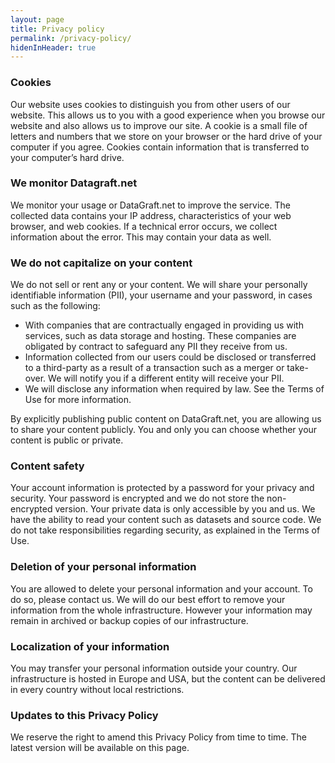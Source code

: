 ```yaml
---
layout: page
title: Privacy policy
permalink: /privacy-policy/
hidenInHeader: true
---
```


### Cookies

Our website uses cookies to distinguish you from other users of our website. This allows us to you with a good experience when you browse our website and also allows us to improve our site. A cookie is a small file of letters and numbers that we store on your browser or the hard drive of your computer if you agree. Cookies contain information that is transferred to your computer’s hard drive.

### We monitor Datagraft.net
	
We monitor your usage or DataGraft.net to improve the service. The collected data contains your IP address, characteristics of your web browser, and web cookies. If a technical error occurs, we collect information about the error. This may contain your data as well.

### We do not capitalize on your content

We do not sell or rent any or your content. We will share your personally identifiable information (PII), your username and your password, in cases such as the following:

 - With companies that are contractually engaged in providing us with services, such as data storage and hosting. These companies are obligated by contract to safeguard any PII they receive from us.
 - Information collected from our users could be disclosed or transferred to a third-party as a result of a transaction such as a merger or take-over. We will notify you if a different entity will receive your PII.
 - We will disclose any information when required by law. See the Terms of Use for more information.

By explicitly publishing public content on DataGraft.net, you are allowing us to share your content publicly. You and only you can choose whether your content is public or private.

### Content safety

Your account information is protected by a password for your privacy and security. Your password is encrypted and we do not store the non-encrypted version.
Your private data is only accessible by you and us. We have the ability to read your content such as datasets and source code. We do not take responsibilities regarding security, as explained in the Terms of Use.

### Deletion of your personal information

You are allowed to delete your personal information and your account. To do so, please contact us. We will do our best effort to remove your information from the whole infrastructure. However your information may remain in archived or backup copies of our infrastructure.

### Localization of your information

You may transfer your personal information outside your country. Our infrastructure is hosted in Europe and USA, but the content can be delivered in every country without local restrictions.

### Updates to this Privacy Policy
	
We reserve the right to amend this Privacy Policy from time to time. The latest version will be available on this page.


